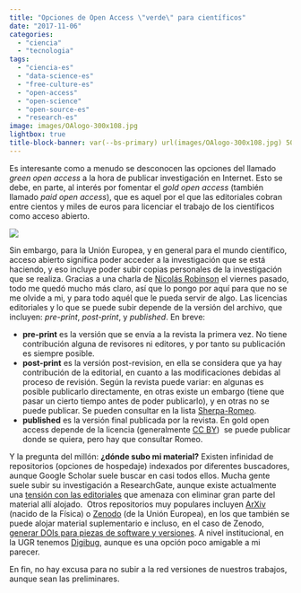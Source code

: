```yaml
---
title: "Opciones de Open Access \"verde\" para científicos"
date: "2017-11-06"
categories: 
  - "ciencia"
  - "tecnologia"
tags: 
  - "ciencia-es"
  - "data-science-es"
  - "free-culture-es"
  - "open-access"
  - "open-science"
  - "open-source-es"
  - "research-es"
image: images/OAlogo-300x108.jpg
lightbox: true
title-block-banner: var(--bs-primary) url(images/OAlogo-300x108.jpg) 50% 50% 
---
```


Es interesante como a menudo se desconocen las opciones del llamado _green open access_ a la hora de publicar investigación en Internet. Esto se debe, en parte, al interés por fomentar el _gold open access_ (también llamado _paid open access_), que es aquel por el que las editoriales cobran entre cientos y miles de euros para licenciar el trabajo de los científicos como acceso abierto.

![](images/OAlogo-300x108.jpg)

Sin embargo, para la Unión Europea, y en general para el mundo científico, acceso abierto significa poder acceder a la investigación que se está haciendo, y eso incluye poder subir copias personales de la investigación que se realiza. Gracias a una charla de [Nicolás Robinson](https://twitter.com/nrobinsongarcia) el viernes pasado, todo me quedó mucho más claro, así que lo pongo por aquí para que no se me olvide a mi, y para todo aquél que le pueda servir de algo. Las licencias editoriales y lo que se puede subir depende de la versión del archivo, que incluyen: _pre-print_, _post-print_, y _published_. En breve:

- **pre-print** es la versión que se envía a la revista la primera vez. No tiene contribución alguna de revisores ni editores, y por tanto su publicación es siempre posible.
- **post-print** es la versión post-revision, en ella se considera que ya hay contribución de la editorial, en cuanto a las modificaciones debidas al proceso de revisión. Según la revista puede variar: en algunas es posible publicarlo directamente, en otras existe un embargo (tiene que pasar un cierto tiempo antes de poder publicarlo), y en otras no se puede publicar. Se pueden consultar en la lista [Sherpa-Romeo](http://www.sherpa.ac.uk/romeo/).
- **published** es la versión final publicada por la revista. En gold open access depende de la licencia (generalmente [CC BY](https://creativecommons.org/licenses/by/4.0/))  se puede publicar donde se quiera, pero hay que consultar Romeo.

Y la pregunta del millón: **¿dónde subo mi material?** Existen infinidad de repositorios (opciones de hospedaje) indexados por diferentes buscadores, aunque Google Scholar suele buscar en casi todos ellos. Mucha gente suele subir su investigación a ResearchGate, aunque existe actualmente una [tensión con las editoriales](https://www.nature.com/news/publishers-threaten-to-remove-millions-of-papers-from-researchgate-1.22793) que amenaza con eliminar gran parte del material allí alojado.  Otros repositorios muy populares incluyen [ArXiv](http://arxiv.org) (nacido de la Física) o [Zenodo](https://zenodo.org) (de la Unión Europea), en los que también se puede alojar material suplementario e incluso, en el caso de Zenodo, [generar DOIs para piezas de software y versiones](http://blog.zenodo.org/2017/05/30/doi-versioning-launched/). A nivel institucional, en la UGR tenemos [Digibug](http://digibug.ugr.es), aunque es una opción poco amigable a mi parecer.

En fin, no hay excusa para no subir a la red versiones de nuestros trabajos, aunque sean las preliminares.
